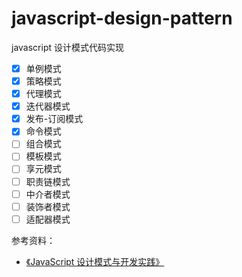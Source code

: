 # javascript-design-pattern

javascript 设计模式代码实现

- [x] 单例模式
- [x] 策略模式
- [x] 代理模式
- [x] 迭代器模式
- [x] 发布-订阅模式
- [x] 命令模式
- [ ] 组合模式
- [ ] 模板模式
- [ ] 享元模式
- [ ] 职责链模式
- [ ] 中介者模式
- [ ] 装饰者模式
- [ ] 适配器模式

参考资料：

- [《JavaScript 设计模式与开发实践》](https://weread.qq.com/web/bookDetail/6bf3215071a123016bf0b74)
